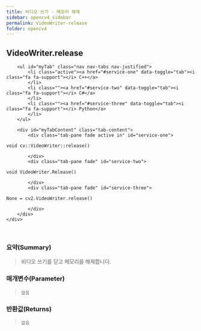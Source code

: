 ```yaml
---
title: 비디오 쓰기 - 메모리 해제
sidebar: opencv4_sidebar
permalink: VideoWriter-release
folder: opencv4
---
```


<div class="row">
    <div class="col-lg-12">
        <h2 class="page-header">VideoWriter.release</h2>
    </div>
    <div class="col-lg-12">

        <ul id="myTab" class="nav nav-tabs nav-justified">
            <li class="active"><a href="#service-one" data-toggle="tab"><i class="fa fa-support"></i> C++</a>
            </li>
            <li class=""><a href="#service-two" data-toggle="tab"><i class="fa fa-support"></i> C#</a>
            </li>
            <li class=""><a href="#service-three" data-toggle="tab"><i class="fa fa-support"></i> Python</a>
            </li>
        </ul>

        <div id="myTabContent" class="tab-content">
            <div class="tab-pane fade active in" id="service-one">
<pre class="prettyprint"><code class="language-cpp">void cv::VideoWriter::release()</code></pre>
            </div>
            <div class="tab-pane fade" id="service-two">
<pre class="prettyprint"><code class="language-cs">void VideoWriter.Release()</code></pre>
            </div>
            <div class="tab-pane fade" id="service-three">
<pre class="prettyprint"><code class="language-py">None = cv2.VideoWriter.release()</code></pre>
            </div>
        </div>
    </div>
</div>

<br>

### 요약(Summary)

> 비디오 쓰기를 닫고 메모리를 해제합니다.

### 매개변수(Parameter)

> `없음`

### 반환값(Returns)

> `없음`
